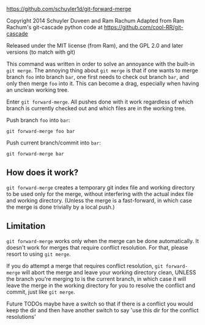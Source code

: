 https://github.com/schuyler1d/git-forward-merge

Copyright 2014 Schuyler Duveen and Ram Rachum
Adapted from Ram Rachum's git-cascade python code
   at https://github.com/cool-RR/git-cascade

Released under the MIT license (from Ram),
and the GPL 2.0 and later versions (to match with git)

This command was written in order to solve an annoyance with the built-in `git
merge`. The annoying thing about `git merge` is that if one wants to merge
branch `foo` into branch `bar`, one first needs to check out branch `bar`, and
only then merge `foo` into it. This can become a drag, especially when having
an unclean working tree.

Enter `git forward-merge`. All pushes done with it work regardless of which
branch is currently checked out and which files are in the working tree.

Push branch `foo` into `bar`:

    git forward-merge foo bar
    
Push current branch/commit into `bar`:

    git forward-merge bar

How does it work?
-----------------

`git forward-merge` creates a temporary git index file and working directory to
be used only for the merge, without interfering with the actual index file and
working directory. (Unless the merge is a fast-forward, in which case the merge
is done trivially by a local push.)


Limitation
----------

`git forward-merge` works only when the merge can be done
automatically. It doesn't work for merges that require conflict resolution. For
that, please resort to using `git merge`.

If you do attempt a merge that requires conflict resolution, `git
forward-merge` will abort the merge and leave your working directory clean,
UNLESS the branch you're merging to is the current branch, in which case it
will leave the merge in the working directory for you to resolve the conflict
and commit, just like `git merge`.

Future TODOs
maybe have a switch so that if there is a conflict you would keep the dir
and then have another switch to say 'use this dir for the conflict resolutions'

